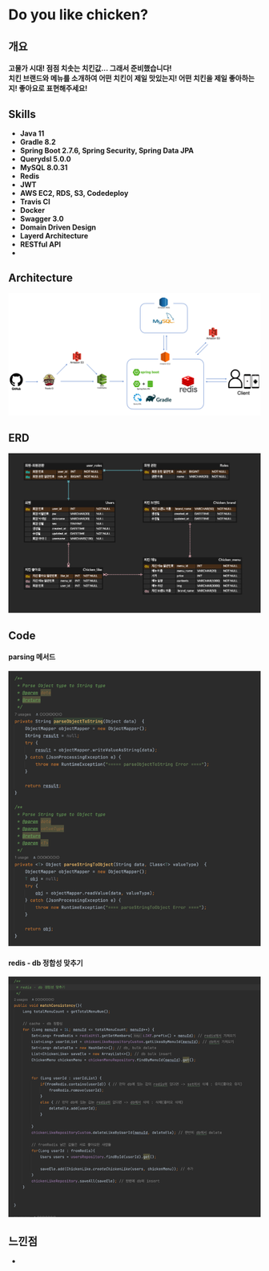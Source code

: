# Do you like chicken?

## 개요

#### 고물가 시대! 점점 치솟는 치킨값... 그래서 준비했습니다! <br> 치킨 브랜드와 메뉴를 소개하여 어떤 치킨이 제일 맛있는지! 어떤 치킨을 제일 좋아하는지! 좋아요로 표현해주세요!

## Skills
- **Java 11**
- **Gradle 8.2**
- **Spring Boot 2.7.6, Spring Security, Spring Data JPA**
- **Querydsl 5.0.0**
- **MySQL 8.0.31**
- **Redis**
- **JWT**
- **AWS EC2, RDS, S3, Codedeploy**
- **Travis CI**
- **Docker**
- **Swagger 3.0**
- **Domain Driven Design**
- **Layerd Architecture**
- **RESTful API**
- 
## Architecture

![img_1.png](img_1.png)

## ERD
![img_4.png](img_4.png)

## Code

#### parsing 메서드

![img_3.png](img_3.png)

#### redis - db 정합성 맞추기
![img_2.png](img_2.png)


## 느낀점
-